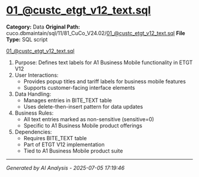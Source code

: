 # 01_@custc_etgt_v12_text.sql

**Category:** Data
**Original Path:** cuco.dbmaintain/sql/11/81_CuCo_V24.02/01_@custc_etgt_v12_text.sql
**File Type:** SQL script

01_@custc_etgt_v12_text.sql
1. Purpose: Defines text labels for A1 Business Mobile functionality in ETGT V12
2. User Interactions:
   - Provides popup titles and tariff labels for business mobile features
   - Supports customer-facing interface elements
3. Data Handling:
   - Manages entries in BITE_TEXT table
   - Uses delete-then-insert pattern for data updates
4. Business Rules:
   - All text entries marked as non-sensitive (sensitive=0)
   - Specific to A1 Business Mobile product offerings
5. Dependencies:
   - Requires BITE_TEXT table
   - Part of ETGT V12 implementation
   - Tied to A1 Business Mobile product suite

---
*Generated by AI Analysis - 2025-07-05 17:19:46*
